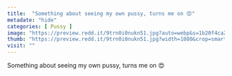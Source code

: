 ```yaml
---
title:  "Something about seeing my own pussy, turns me on 😍"
metadate: "hide"
categories: [ Pussy ]
image: "https://preview.redd.it/9trn0i0nukn51.jpg?auto=webp&s=1b20f4ca259a416157db3f0121434c13486c52db"
thumb: "https://preview.redd.it/9trn0i0nukn51.jpg?width=1080&crop=smart&auto=webp&s=70f23c6cd04101c87c492bbdd06678980c15cac7"
visit: ""
---
```

Something about seeing my own pussy, turns me on 😍
